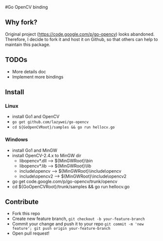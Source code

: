#Go OpenCV binding

## Why fork?
Original project (https://code.google.com/p/go-opencv) looks abandoned. Therefore, I decide to fork it and host it on Github, so that others can help to maintain this package.

## TODOs
- More details doc
- Implement more bindings

## Install

### Linux
- install Go1 and OpenCV
- `go get github.com/lazywei/go-opencv`
- `cd ${GoOpenCVRoot}/samples && go run hellocv.go`

### Windows
- install Go1 and MinGW
- install OpenCV-2.4.x to MinGW dir
  - libopencv*.dll --> ${MinGWRoot}\bin
  - libopencv*.lib --> ${MinGWRoot}\lib
  - include\opencv --> ${MinGWRoot}\include\opencv
  - include\opencv2 --> ${MinGWRoot}\include\opencv2
- go get code.google.com/p/go-opencv/trunk/opencv
- cd ${GoOpenCVRoot}/trunk/samples && go run hellocv.go

## Contribute

- Fork this repo
- Create new feature branch, `git checkout -b your-feature-branch`
- Commit your change and push it to your repo `git commit -m 'new feature'; git push origin your-feature-branch`
- Open pull request!

